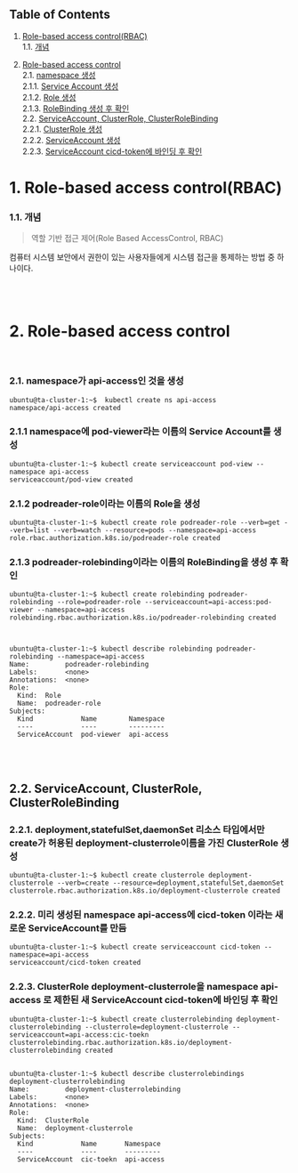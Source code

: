 ## Table of Contents

1. [Role-based access control(RBAC)](#1)<br>
  1.1. [개념](#1.1)<br>
  

2. [Role-based access control](#2)<br>
  2.1. [namespace 생성](#2.1)<br>
  2.1.1. [Service Account 생성](#2.1.1)<br>
  2.1.2. [Role 생성](#2.1.2)<br>
  2.1.3. [RoleBinding 생성 후 확인](#2.1.3)<br>
  2.2. [ServiceAccount, ClusterRole, ClusterRoleBinding](#2.2)<br>
  2.2.1. [ClusterRole 생성](#2.2.1)<br>
  2.2.2. [ServiceAccount 생성](#2.2.2)<br>
  2.2.3. [ServiceAccount cicd-token에 바인딩 후 확인](#2.2.3)<br>




# <div id='1'> 1. Role-based access control(RBAC)

### <div id='1.1'> 1.1. 개념

> 역할 기반 접근 제어(Role Based AccessControl, RBAC)

컴퓨터 시스템 보안에서 권한이 있는 사용자들에게 시스템 접근을 통제하는 방법 중 하나이다.


<br><br>

# <div id='2'> 2. Role-based access control

  <br>

### <div id='2.1'> 2.1. namespace가 api-access인 것을 생성

```
ubuntu@ta-cluster-1:~$  kubectl create ns api-access
namespace/api-access created
```

### <div id='2.1.1'> 2.1.1 namespace에 pod-viewer라는 이름의 Service Account를 생성

```
ubuntu@ta-cluster-1:~$ kubectl create serviceaccount pod-view --namespace api-access
serviceaccount/pod-view created
```

### <div id='2.1.2'> 2.1.2 podreader-role이라는 이름의 Role을 생성
```
ubuntu@ta-cluster-1:~$ kubectl create role podreader-role --verb=get --verb=list --verb=watch --resource=pods --namespace=api-access
role.rbac.authorization.k8s.io/podreader-role created

```


### <div id='2.1.3'> 2.1.3 podreader-rolebinding이라는 이름의 RoleBinding을 생성 후 확인

```
ubuntu@ta-cluster-1:~$ kubectl create rolebinding podreader-rolebinding --role=podreader-role --serviceaccount=api-access:pod-viewer --namespace=api-access
rolebinding.rbac.authorization.k8s.io/podreader-rolebinding created



ubuntu@ta-cluster-1:~$ kubectl describe rolebinding podreader-rolebinding --namespace=api-access
Name:         podreader-rolebinding
Labels:       <none>
Annotations:  <none>
Role:
  Kind:  Role
  Name:  podreader-role
Subjects:
  Kind            Name        Namespace
  ----            ----        ---------
  ServiceAccount  pod-viewer  api-access

```  




<br>
<br>

## <div id='2.2'> 2.2. ServiceAccount, ClusterRole, ClusterRoleBinding


### <div id='2.2.1'> 2.2.1. deployment,statefulSet,daemonSet 리소스 타입에서만 create가 허용된 deployment-clusterrole이름을 가진 ClusterRole 생성

```
ubuntu@ta-cluster-1:~$ kubectl create clusterrole deployment-clusterrole --verb=create --resource=deployment,statefulSet,daemonSet
clusterrole.rbac.authorization.k8s.io/deployment-clusterrole created
```

### <div id='2.2.2'> 2.2.2. 미리 생성된 namespace api-access에 cicd-token 이라는 새로운 ServiceAccount를 만듬
```
ubuntu@ta-cluster-1:~$ kubectl create serviceaccount cicd-token --namespace=api-access
serviceaccount/cicd-token created
```

### <div id='2.2.3'> 2.2.3. ClusterRole deployment-clusterrole을 namespace api-access 로 제한된 새 ServiceAccount cicd-token에 바인딩 후 확인

```
ubuntu@ta-cluster-1:~$ kubectl create clusterrolebinding deployment-clusterrolebinding --clusterrole=deployment-clusterrole --serviceaccount=api-access:cic-toekn
clusterrolebinding.rbac.authorization.k8s.io/deployment-clusterrolebinding created


ubuntu@ta-cluster-1:~$ kubectl describe clusterrolebindings deployment-clusterrolebinding
Name:         deployment-clusterrolebinding
Labels:       <none>
Annotations:  <none>
Role:
  Kind:  ClusterRole
  Name:  deployment-clusterrole
Subjects:
  Kind            Name       Namespace
  ----            ----       ---------
  ServiceAccount  cic-toekn  api-access



```  



